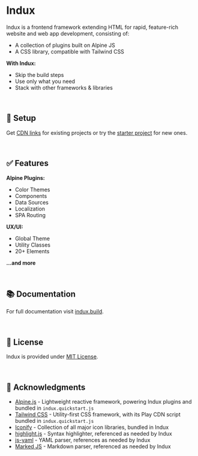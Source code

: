 # Indux

Indux is a frontend framework extending HTML for rapid, feature-rich website and web app development, consisting of:

- A collection of plugins built on Alpine JS
- A CSS library, compatible with Tailwind CSS

**With Indux:**
- Skip the build steps
- Use only what you need
- Stack with other frameworks & libraries

<br>

## 💾 Setup

Get [CDN links](https://indux.build/getting-started/setup) for existing projects or try the [starter project](https://indux.build/getting-started/starter-project) for new ones.

<br>

## ✅ Features

**Alpine Plugins:**
- Color Themes
- Components
- Data Sources
- Localization
- SPA Routing

**UX/UI:**
- Global Theme
- Utility Classes
- 20+ Elements

**...and more**

<br>

## 📚 Documentation

For full documentation visit [indux.build](https://indux.build).

<br>

## 📄 License

Indux is provided under [MIT License]([/blob/main/LICENSE.md](https://github.com/andrewmatlock/Indux?tab=MIT-1-ov-file#readme)).

<br>

## 🙏 Acknowledgments

- [Alpine.js](https://alpinejs.dev) - Lightweight reactive framework, powering Indux plugins and bundled in `indux.quickstart.js`
- [Tailwind CSS](https://tailwindcss.com) - Utility-first CSS framework, with its Play CDN script bundled in `indux.quickstart.js`
- [Iconify](https://iconify.design) - Collection of all major icon libraries, bundled in Indux
- [highlight.js](https://highlightjs.org) - Syntax highlighter, referenced as needed by Indux
- [js-yaml](https://nodeca.github.io/js-yaml) - YAML parser, references as needed by Indux
- [Marked JS](https://marked.js.org) - Markdown parser, referenced as needed by Indux
